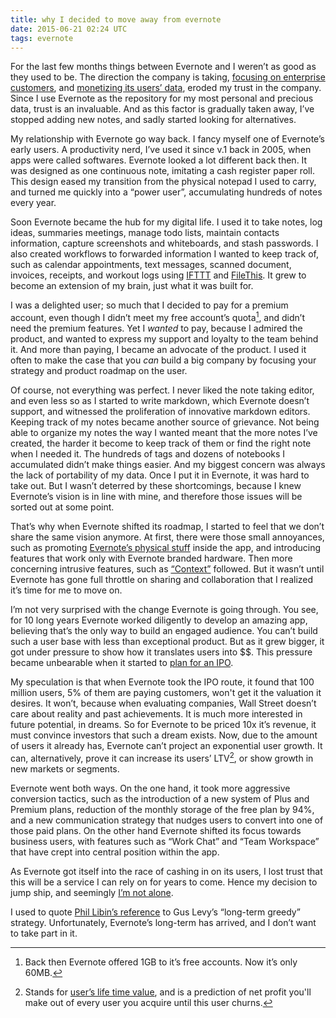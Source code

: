 ```yaml
---
title: why I decided to move away from evernote
date: 2015-06-21 02:24 UTC
tags: evernote
---
```


For the last few months things between Evernote and I weren’t as good as they used to be. The direction the company is taking, [focusing on enterprise customers](http://www.newsfactor.com/news/Evernote+Renews+Focus+on+Biz+Users/story.xhtml?story_id=100009Z18N6S#), and [monetizing its users’ data](http://techcrunch.com/2014/10/02/evernote-unveils-evernote-context-an-ai-play-that-surfaces-content-from-ouside-sources-as-you-write/), eroded my trust in the company. Since I use Evernote as the repository for my most personal and precious data, trust is an invaluable. And as this factor is gradually taken away, I’ve stopped adding new notes, and sadly started looking for alternatives. 

My relationship with Evernote go way back. I fancy myself one of Evernote’s early users. A productivity nerd, I’ve used it since v.1 back in 2005, when apps were called softwares. Evernote looked a lot different back then. It was designed as one continuous note, imitating a cash register paper roll. This design eased my transition from the physical notepad I used to carry, and turned me quickly into a “power user”, accumulating hundreds of notes every year.

Soon Evernote became the hub for my digital life. I used it to take notes, log ideas, summaries meetings, manage todo lists, maintain contacts information, capture screenshots and whiteboards, and stash passwords. I also created workflows to forwarded information I wanted to keep track of, such as calendar appointments, text messages, scanned document, invoices, receipts, and workout logs using [IFTTT](https://ifttt.com/p/yanivdll/shared) and [FileThis](https://filethis.com/). It grew to become an extension of my brain, just what it was built for.

I was a delighted user; so much that I decided to pay for a premium account, even though I didn’t meet my free account’s quota[^quota], and didn’t need the premium features. Yet I *wanted* to pay, because I admired the product, and wanted to express my support and loyalty to the team behind it. And more than paying, I became an advocate of the product. I used it often to make the case that you *can* build a big company by focusing your strategy and product roadmap on the user. 

Of course, not everything was perfect. I never liked the note taking editor, and even less so as I started to write markdown, which Evernote doesn’t support, and witnessed the proliferation of innovative markdown editors. Keeping track of my notes became another source of grievance. Not being able to organize my notes the way I wanted meant that the more notes I’ve created, the harder it become to keep track of them or find the right note when I needed it. The hundreds of tags and dozens of notebooks I accumulated didn’t make things easier. And my biggest concern was always the lack of portability of my data. Once I put it in Evernote, it was hard to take out. But I wasn’t deterred by these shortcomings, because I knew Evernote’s vision is in line with mine, and therefore those issues will be sorted out at some point.

That’s why when Evernote shifted its roadmap, I started to feel that we don’t share the same vision anymore. At first, there were those small annoyances, such as promoting [Evernote’s physical stuff](http://blogs.imediaconnection.com/blog/2014/06/04/physical-digital-evernote/) inside the app, and introducing features that work only with Evernote branded hardware. Then more concerning intrusive features, such as [“Context”](http://www.512pixels.net/blog/2014/10/on-evernotes-new-context-feature-and-why-its-a-problem) followed. But it wasn’t until Evernote has gone full throttle on sharing and collaboration that I realized it’s time for me to move on. 

I’m not very surprised with the change Evernote is going through. You see, for 10 long years Evernote worked diligently to develop an amazing app, believing that’s the only way to build an engaged audience. You can’t build such a user base with less than exceptional product. But as it grew bigger, it got under pressure to show how it translates users into $$. This pressure became unbearable when it started to [plan for an IPO](http://www.wsj.com/articles/note-taking-app-evernote-considering-ipo-in-next-few-years-1411563762).

My speculation is that when Evernote took the IPO route, it found that 100 million users, 5% of them are paying customers, won't get it the valuation it desires. It won’t, because when evaluating companies, Wall Street doesn’t care about reality and past achievements. It is much more interested in future potential, in dreams. So for Evernote to be priced 10x it’s revenue, it must convince investors that such a dream exists. Now, due to the amount of users it already has, Evernote can’t project an exponential user growth. It can, alternatively, prove it can increase its users’ LTV[^ltv], or show growth in new markets or segments.

Evernote went both ways. On the one hand, it took more aggressive conversion tactics, such as the introduction of a new system of Plus and Premium plans, reduction of the monthly storage of the free plan by 94%, and a new communication strategy that nudges users to convert into one of those paid plans. On the other hand Evernote shifted its focus towards business users, with features such as “Work Chat” and “Team Workspace” that have crept into central position within the app.

As Evernote got itself into the race of cashing in on its users, I lost trust that this will be a service I can rely on for years to come. Hence my decision to jump ship, and seemingly [I’m not alone](http://sethclifford.me/2014/11/moving-from-evernote-to-dropbox/).

I used to quote [Phil Libin’s reference](http://www.wsj.com/articles/SB10001424052970204755404578101270204307986) to Gus Levy’s “long-term greedy” strategy. Unfortunately, Evernote’s long-term has arrived, and I don’t want to take part in it.


[^quota]: Back then Evernote offered 1GB to it’s free accounts. Now it’s only 60MB. 
[^ltv]: Stands for [user’s life time value](https://en.wikipedia.org/wiki/Customer_lifetime_value), and is a prediction of net profit you'll make out of every user you acquire until this user churns.